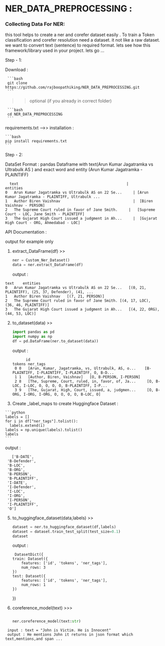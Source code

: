 ﻿# NER_DATA_PREPROCESSING :

### Collecting Data For NER:
 this tool helps to create a ner and corefer dataset easily . To train a Token classification and corefer resolution need a dataset.
it not like a raw dataset. we want to convert text (sentence) to required format. lets see how this framework/library used in your project. lets go ...


Step - 1:

 Download :

     ```bash
     git clone https://github.com/rajboopathiking/NER_DATA_PREPROCESSING.git
     ```

  >> optional (if you already in correct folder)

     ```bash 
     cd NER_DATA_PREPROCESSING
     ```

 requirements.txt -->> installation :

    ```bash
    pip install requirements.txt
    ```
Step - 2:

DataSet Format :
pandas Dataframe with text(Arun Kumar Jagatramka vs Ultrabulk AS )  and exact word and entity (Arun Kumar Jagatramka - PLAINTIFF)
   
      text	                                               |             entities
    0	Arun Kumar Jagatramka vs Ultrabulk AS on 22 Se...	  | [Arun Kumar Jagatramka - PLAINTIFF, Ultrabulk ...
    1	Author Biren Vaishnav	                              |  [Biren Vaishnav - PERSON]
    2	The Supreme Court ruled in favor of Jane Smith.	    |   [Supreme Court - LOC, Jane Smith - PLAINTIFF]
    3	The Gujarat High Court issued a judgment in Ah...	  |  [Gujarat High Court - ORG, Ahmedabad - LOC]

  API Documentation :

  output for example only

  1) extract_DataFrame(df) >>

     ```python
     ner = Custom_Ner_Dataset()
     data = ner.extract_DataFrame(df)
     ```

     output :
      
    text	entities
    0	Arun Kumar Jagatramka vs Ultrabulk AS on 22 Se...	[(0, 21, PLAINTIFF), (25, 37, Defender), (41, ...
    1	Author Biren Vaishnav	[(7, 21, PERSON)]
    2	The Supreme Court ruled in favor of Jane Smith.	[(4, 17, LOC), (36, 46, PLAINTIFF)]
    3	The Gujarat High Court issued a judgment in Ah...	[(4, 22, ORG), (44, 53, LOC)]

  2) to_dataset(data) >>

     ```python
     import pandas as pd
     import numpy as np
     df = pd.DataFrame(ner.to_dataset(data))

     ```

     output :
     
               id	                                                     tokens	ner_tags
          0	0	[Arun, Kumar, Jagatramka, vs, Ultrabulk, AS, o...	 [B-PLAINTIFF, I-PLAINTIFF, I-PLAINTIFF, O, B-D...
          1	1	[Author, Biren, Vaishnav]	[O, B-PERSON, I-PERSON]
          2	8	[The, Supreme, Court, ruled, in, favor, of, Ja...	  [O, B-LOC, I-LOC, O, O, O, O, B-PLAINTIFF, I-P...
          3	9	[The, Gujarat, High, Court, issued, a, judgmen...	  [O, B-ORG, I-ORG, I-ORG, O, O, O, O, B-LOC, O]

 4)  Create _label_maps to create Huggingface Dataset :

    ```python
    labels = []
    for i in df["ner_tags"].tolist():
      labels.extend(i)
    labels = np.unique(labels).tolist()
    labels
    ```

   output :
   
       ['B-DATE',
     'B-Defender',
     'B-LOC',
     'B-ORG',
     'B-PERSON',
     'B-PLAINTIFF',
     'I-DATE',
     'I-Defender',
     'I-LOC',
     'I-ORG',
     'I-PERSON',
     'I-PLAINTIFF',
     'O']
    

  5) to_huggingface_dataset(data,labels) >>

     ```python
     dataset = ner.to_huggingface_dataset(df,labels)
     dataset = dataset.train_test_split(test_size=0.1)
     dataset
     ```

     output :
     
          DatasetDict({
         train: Dataset({
             features: ['id', 'tokens', 'ner_tags'],
             num_rows: 3
         })
         test: Dataset({
             features: ['id', 'tokens', 'ner_tags'],
             num_rows: 1
         })
     })

     
   7) coreference_model(text) >>>

      ```python

      ner.coreference_model(text:str)  

      ```
     input : text = "John is Victim. He is Innocent"
     output : He mentions John it returns in json format which text,mentions,and span ...

